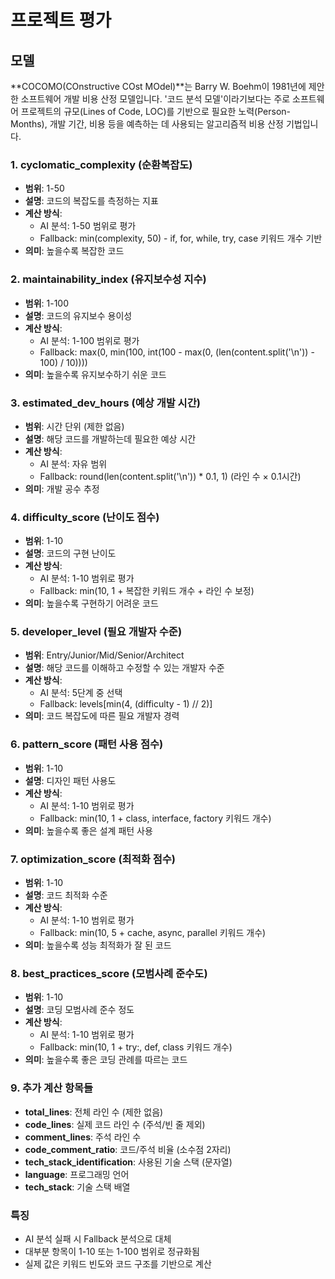 # 프로젝트 평가

## 모델
**COCOMO(COnstructive COst MOdel)**는 Barry W. Boehm이 1981년에 제안한 소프트웨어 개발 비용 산정 모델입니다. '코드 분석 모델'이라기보다는 주로 소프트웨어 프로젝트의 규모(Lines of Code, LOC)를 기반으로 필요한 노력(Person-Months), 개발 기간, 비용 등을 예측하는 데 사용되는 알고리즘적 비용 산정 기법입니다.

### 1. cyclomatic_complexity (순환복잡도)
- **범위**: 1-50
- **설명**: 코드의 복잡도를 측정하는 지표
- **계산 방식**:
  - AI 분석: 1-50 범위로 평가
  - Fallback: min(complexity, 50) - if, for, while, try, case 키워드 개수 기반
- **의미**: 높을수록 복잡한 코드

### 2. maintainability_index (유지보수성 지수)
- **범위**: 1-100
- **설명**: 코드의 유지보수 용이성
- **계산 방식**:
  - AI 분석: 1-100 범위로 평가
  - Fallback: max(0, min(100, int(100 - max(0, (len(content.split('\n')) - 100) / 10))))
- **의미**: 높을수록 유지보수하기 쉬운 코드

### 3. estimated_dev_hours (예상 개발 시간)
- **범위**: 시간 단위 (제한 없음)
- **설명**: 해당 코드를 개발하는데 필요한 예상 시간
- **계산 방식**:
  - AI 분석: 자유 범위
  - Fallback: round(len(content.split('\n')) * 0.1, 1) (라인 수 × 0.1시간)
- **의미**: 개발 공수 추정

### 4. difficulty_score (난이도 점수)
- **범위**: 1-10
- **설명**: 코드의 구현 난이도
- **계산 방식**:
  - AI 분석: 1-10 범위로 평가
  - Fallback: min(10, 1 + 복잡한 키워드 개수 + 라인 수 보정)
- **의미**: 높을수록 구현하기 어려운 코드

### 5. developer_level (필요 개발자 수준)
- **범위**: Entry/Junior/Mid/Senior/Architect
- **설명**: 해당 코드를 이해하고 수정할 수 있는 개발자 수준
- **계산 방식**:
  - AI 분석: 5단계 중 선택
  - Fallback: levels[min(4, (difficulty - 1) // 2)]
- **의미**: 코드 복잡도에 따른 필요 개발자 경력

### 6. pattern_score (패턴 사용 점수)
- **범위**: 1-10
- **설명**: 디자인 패턴 사용도
- **계산 방식**:
  - AI 분석: 1-10 범위로 평가
  - Fallback: min(10, 1 + class, interface, factory 키워드 개수)
- **의미**: 높을수록 좋은 설계 패턴 사용

### 7. optimization_score (최적화 점수)
- **범위**: 1-10
- **설명**: 코드 최적화 수준
- **계산 방식**:
  - AI 분석: 1-10 범위로 평가
  - Fallback: min(10, 5 + cache, async, parallel 키워드 개수)
- **의미**: 높을수록 성능 최적화가 잘 된 코드

### 8. best_practices_score (모범사례 준수도)
- **범위**: 1-10
- **설명**: 코딩 모범사례 준수 정도
- **계산 방식**:
  - AI 분석: 1-10 범위로 평가
  - Fallback: min(10, 1 + try:, def, class 키워드 개수)
- **의미**: 높을수록 좋은 코딩 관례를 따르는 코드

### 9. 추가 계산 항목들
- **total_lines**: 전체 라인 수 (제한 없음)
- **code_lines**: 실제 코드 라인 수 (주석/빈 줄 제외)
- **comment_lines**: 주석 라인 수
- **code_comment_ratio**: 코드/주석 비율 (소수점 2자리)
- **tech_stack_identification**: 사용된 기술 스택 (문자열)
- **language**: 프로그래밍 언어
- **tech_stack**: 기술 스택 배열

### 특징
- AI 분석 실패 시 Fallback 분석으로 대체
- 대부분 항목이 1-10 또는 1-100 범위로 정규화됨
- 실제 값은 키워드 빈도와 코드 구조를 기반으로 계산